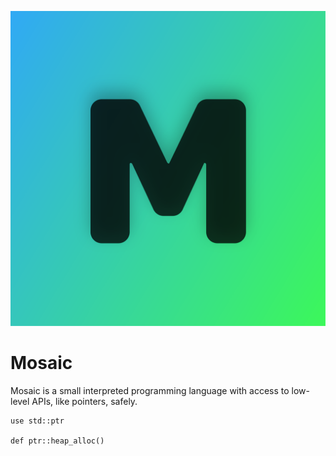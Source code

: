 ![logo](icons/mosaic-logo.svg)

# Mosaic

Mosaic is a small interpreted programming language with
access to low-level APIs, like pointers, safely.

```
use std::ptr

def ptr::heap_alloc()
```